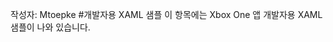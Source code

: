 작성자&#58; Mtoepke
#개발자용 XAML 샘플
이 항목에는 Xbox One 앱 개발자용 XAML 샘플이 나와 있습니다.


<!--HONumber=Jun16_HO4-->


